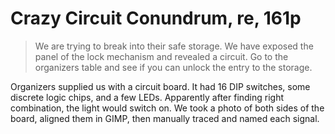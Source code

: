 # Crazy Circuit Conundrum, re, 161p

> We are trying to break into their safe storage. We have exposed the panel of the lock mechanism and revealed a circuit. Go to the organizers table and see if you can unlock the entry to the storage.

Organizers supplied us with a circuit board. It had 16 DIP switches, some discrete logic chips, and a few
LEDs. Apparently after finding right combination, the light would switch on. We took a photo of both sides of
the board, aligned them in GIMP, then manually traced and named each signal.

